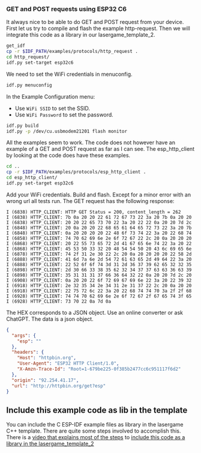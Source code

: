 ### GET and POST requests using ESP32 C6

It always nice to be able to do GET and POST request from your device. First let us try to compile and flash the example http-request. Then we will integrate this code as a library in our lasergame_template_2.

```bash
get_idf 
cp -r $IDF_PATH/examples/protocols/http_request .
cd http_request/ 
idf.py set-target esp32c6
```

We need to set the WiFi credentials in menuconfig.

```bash
idf.py menuconfig
```

In the Example Configuration menu:

- Use `WiFi SSID` to set the SSID.
- Use `WiFi Password` to set the password.

```bash
idf.py build
idf.py -p /dev/cu.usbmodem21201 flash monitor
```

All the examples seem to work. The code does not however have an example of a GET and POST request as far as I can see. The esp_http_client by looking at the code does have these examples.

```bash
cd ..
cp -r $IDF_PATH/examples/protocols/esp_http_client .
cd esp_http_client/ 
idf.py set-target esp32c6
```

Add your WiFi credentials. Build and flash. Except for a minor error with an wrong url all tests run. The GET request has the following response:

```
I (6838) HTTP_CLIENT: HTTP GET Status = 200, content_length = 262
I (6838) HTTP_CLIENT: 7b 0a 20 20 22 61 72 67 73 22 3a 20 7b 0a 20 20
I (6838) HTTP_CLIENT: 20 20 22 65 73 70 22 3a 20 22 22 0a 20 20 7d 2c
I (6848) HTTP_CLIENT: 20 0a 20 20 22 68 65 61 64 65 72 73 22 3a 20 7b
I (6848) HTTP_CLIENT: 0a 20 20 20 20 22 48 6f 73 74 22 3a 20 22 68 74
I (6858) HTTP_CLIENT: 74 70 62 69 6e 2e 6f 72 67 22 2c 20 0a 20 20 20
I (6868) HTTP_CLIENT: 20 22 55 73 65 72 2d 41 67 65 6e 74 22 3a 20 22
I (6868) HTTP_CLIENT: 45 53 50 33 32 20 48 54 54 50 20 43 6c 69 65 6e
I (6878) HTTP_CLIENT: 74 2f 31 2e 30 22 2c 20 0a 20 20 20 20 22 58 2d
I (6888) HTTP_CLIENT: 41 6d 7a 6e 2d 54 72 61 63 65 2d 49 64 22 3a 20
I (6888) HTTP_CLIENT: 22 52 6f 6f 74 3d 31 2d 36 37 39 62 65 32 32 35
I (6898) HTTP_CLIENT: 2d 30 66 33 38 35 62 32 34 37 37 63 63 36 63 39
I (6898) HTTP_CLIENT: 35 31 31 31 37 66 36 64 32 22 0a 20 20 7d 2c 20
I (6908) HTTP_CLIENT: 0a 20 20 22 6f 72 69 67 69 6e 22 3a 20 22 39 32
I (6918) HTTP_CLIENT: 2e 32 35 34 2e 34 31 2e 31 37 22 2c 20 0a 20 20
I (6918) HTTP_CLIENT: 22 75 72 6c 22 3a 20 22 68 74 74 70 3a 2f 2f 68
I (6928) HTTP_CLIENT: 74 74 70 62 69 6e 2e 6f 72 67 2f 67 65 74 3f 65
I (6928) HTTP_CLIENT: 73 70 22 0a 7d 0a
```

The HEX corresponds to a JSON object. Use an online converter or ask ChatGPT. The data is a json object.

```json
{
  "args": {
    "esp": ""
  },
  "headers": {
    "Host": "httpbin.org",
    "User-Agent": "ESP32 HTTP Client/1.0",
    "X-Amzn-Trace-Id": "Root=1-679be225-0f385b2477cc6c951117f6d2"
  },
  "origin": "92.254.41.17",
  "url": "http://httpbin.org/get?esp"
}
```

## Include this example code as lib in the template

You can include the C ESP-IDF example files as library in the lasergame C++ template. There are quite some steps involved to accomplish this. There is a [video that explains most of the steps](https://www.youtube.com/watch?v=paXRrsztJp0) to [include this code as a library in the lasergame_template_2](./ESP-IDF_include_example_as_library.md)

